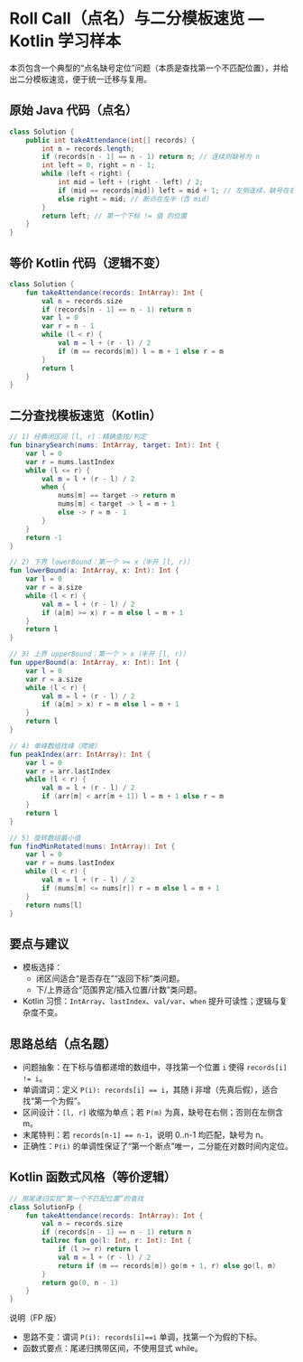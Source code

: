 # Roll Call（点名）与二分模板速览 — Kotlin 学习样本

本页包含一个典型的“点名缺号定位”问题（本质是查找第一个不匹配位置），并给出二分模板速览，便于统一迁移与复用。

## 原始 Java 代码（点名）

```java
class Solution {
    public int takeAttendance(int[] records) {
        int n = records.length;
        if (records[n - 1] == n - 1) return n; // 连续则缺号为 n
        int left = 0, right = n - 1;
        while (left < right) {
            int mid = left + (right - left) / 2;
            if (mid == records[mid]) left = mid + 1; // 左侧连续，缺号在右半
            else right = mid; // 断点在左半（含 mid）
        }
        return left; // 第一个下标 != 值 的位置
    }
}
```

## 等价 Kotlin 代码（逻辑不变）

```kotlin
class Solution {
    fun takeAttendance(records: IntArray): Int {
        val n = records.size
        if (records[n - 1] == n - 1) return n
        var l = 0
        var r = n - 1
        while (l < r) {
            val m = l + (r - l) / 2
            if (m == records[m]) l = m + 1 else r = m
        }
        return l
    }
}
```

## 二分查找模板速览（Kotlin）

```kotlin
// 1) 经典闭区间 [l, r]：精确查找/判定
fun binarySearch(nums: IntArray, target: Int): Int {
    var l = 0
    var r = nums.lastIndex
    while (l <= r) {
        val m = l + (r - l) / 2
        when {
            nums[m] == target -> return m
            nums[m] < target -> l = m + 1
            else -> r = m - 1
        }
    }
    return -1
}

// 2) 下界 lowerBound：第一个 >= x（半开 [l, r)）
fun lowerBound(a: IntArray, x: Int): Int {
    var l = 0
    var r = a.size
    while (l < r) {
        val m = l + (r - l) / 2
        if (a[m] >= x) r = m else l = m + 1
    }
    return l
}

// 3) 上界 upperBound：第一个 > x（半开 [l, r)）
fun upperBound(a: IntArray, x: Int): Int {
    var l = 0
    var r = a.size
    while (l < r) {
        val m = l + (r - l) / 2
        if (a[m] > x) r = m else l = m + 1
    }
    return l
}

// 4) 单峰数组找峰（爬坡）
fun peakIndex(arr: IntArray): Int {
    var l = 0
    var r = arr.lastIndex
    while (l < r) {
        val m = l + (r - l) / 2
        if (arr[m] < arr[m + 1]) l = m + 1 else r = m
    }
    return l
}

// 5) 旋转数组最小值
fun findMinRotated(nums: IntArray): Int {
    var l = 0
    var r = nums.lastIndex
    while (l < r) {
        val m = l + (r - l) / 2
        if (nums[m] <= nums[r]) r = m else l = m + 1
    }
    return nums[l]
}
```

## 要点与建议

- 模板选择：
  - 闭区间适合“是否存在”“返回下标”类问题。
  - 下/上界适合“范围界定/插入位置/计数”类问题。
- Kotlin 习惯：`IntArray`、`lastIndex`、`val/var`、`when` 提升可读性；逻辑与复杂度不变。

## 思路总结（点名题）

- 问题抽象：在下标与值都递增的数组中，寻找第一个位置 `i` 使得 `records[i] != i`。
- 单调谓词：定义 `P(i): records[i] == i`，其随 i 非增（先真后假），适合找“第一个为假”。
- 区间设计：`[l, r]` 收缩为单点；若 `P(m)` 为真，缺号在右侧；否则在左侧含 m。
- 末尾特判：若 `records[n-1] == n-1`，说明 0..n-1 均匹配，缺号为 n。
- 正确性：`P(i)` 的单调性保证了“第一个断点”唯一，二分能在对数时间内定位。

## Kotlin 函数式风格（等价逻辑）

```kotlin
// 用尾递归实现“第一个不匹配位置”的查找
class SolutionFp {
    fun takeAttendance(records: IntArray): Int {
        val n = records.size
        if (records[n - 1] == n - 1) return n
        tailrec fun go(l: Int, r: Int): Int {
            if (l >= r) return l
            val m = l + (r - l) / 2
            return if (m == records[m]) go(m + 1, r) else go(l, m)
        }
        return go(0, n - 1)
    }
}
```

说明（FP 版）
- 思路不变：谓词 `P(i): records[i]==i` 单调，找第一个为假的下标。
- 函数式要点：尾递归携带区间，不使用显式 while。
